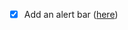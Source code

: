 - [x] Add an alert bar ([here](https://www.solodev.com/blog/web-design/adding-an-alert-bar-to-your-website.stml))